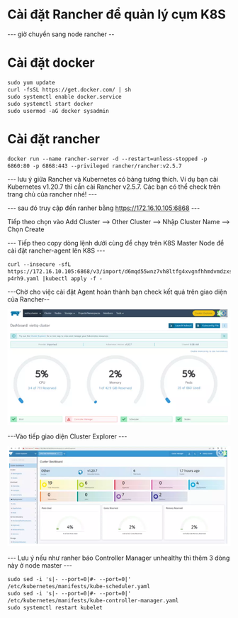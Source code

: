 # Cài đặt Rancher để quản lý cụm K8S

--- giờ chuyển sang node rancher --

# Cài đặt docker 
 
 ```
sudo yum update
curl -fsSL https://get.docker.com/ | sh
sudo systemctl enable docker.service
sudo systemctl start docker
sudo usermod -aG docker sysadmin
```

# Cài đặt rancher 

```
docker run --name rancher-server -d --restart=unless-stopped -p 6860:80 -p 6868:443 --privileged rancher/rancher:v2.5.7 
```

--- lưu ý giữa Rancher và Kubernetes có bảng tương thích. Ví dụ bạn cài Kubernetes v1.20.7 thì cần cài Rancher v2.5.7. Các bạn có thể check trên trang chủ của rancher nhé! ---
 
--- sau đó truy cập đến ranher bằng https://172.16.10.105:6868 ---

Tiếp theo chọn vào Add Cluster --> Other Cluster --> Nhập Cluster Name --> Chọn Create


--- Tiếp theo copy dòng lệnh dưới cùng để chạy trên K8S Master Node để cài đặt rancher-agent lên K8S ---

```
curl --insecure -sfL https://172.16.10.105:6868/v3/import/d6mqd55wnz7vh8ltfg4xvgnfhhmdvmdzxs5m6b24znl5chwjgd977q_c-p4rh9.yaml |kubectl apply -f -
```

---Chờ cho việc cài đặt Agent hoàn thành bạn check kết quả trên giao diện của Rancher--

![alt text](../images/image.png)

---Vào tiếp giao diện Cluster Explorer ---

![alt text](../images/image-1.png)

--- Lưu ý nếu như ranher báo Controller Manager unhealthy thì thêm 3 dòng này ở node master ---

```
sudo sed -i 's|- --port=0|#- --port=0|' /etc/kubernetes/manifests/kube-scheduler.yaml
sudo sed -i 's|- --port=0|#- --port=0|' /etc/kubernetes/manifests/kube-controller-manager.yaml
sudo systemctl restart kubelet
```

